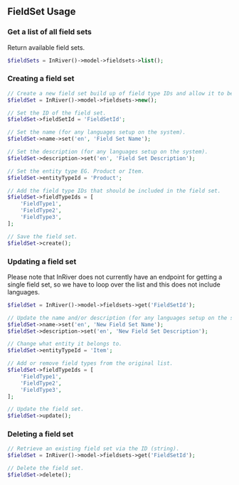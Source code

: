 ## FieldSet Usage

### Get a list of all field sets
Return available field sets.
```php
$fieldSets = InRiver()->model->fieldsets->list();
```

### Creating a field set
```php
// Create a new field set build up of field type IDs and allow it to be added to a certain entity.
$fieldSet = InRiver()->model->fieldsets->new();

// Set the ID of the field set.
$fieldSet->fieldSetId = 'FieldSetId';

// Set the name (for any languages setup on the system).
$fieldSet->name->set('en', 'Field Set Name');

// Set the description (for any languages setup on the system).
$fieldSet->description->set('en', 'Field Set Description');

// Set the entity type EG. Product or Item.
$fieldSet->entityTypeId = 'Product';

// Add the field type IDs that should be included in the field set.
$fieldSet->fieldTypeIds = [
    'FieldType1',
    'FieldType2',
    'FieldType3',
];

// Save the field set.
$fieldSet->create();
```

### Updating a field set
Please note that InRiver does not currently have an endpoint for getting a single field set, so we have to loop over the list and this does not include languages.
```php
$fieldSet = InRiver()->model->fieldsets->get('FieldSetId');

// Update the name and/or description (for any languages setup on the system, please see above message).
$fieldSet->name->set('en', 'New Field Set Name');
$fieldSet->description->set('en', 'New Field Set Description');

// Change what entity it belongs to.
$fieldSet->entityTypeId = 'Item';

// Add or remove field types from the original list.
$fieldSet->fieldTypeIds = [
    'FieldType1',
    'FieldType2',
    'FieldType3',
];

// Update the field set.
$fieldSet->update();
```

### Deleting a field set
```php
// Retrieve an existing field set via the ID (string).
$fieldSet = InRiver()->model->fieldsets->get('FieldSetId');

// Delete the field set.
$fieldSet->delete();
```
